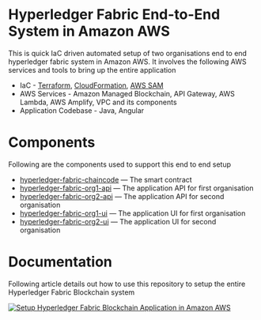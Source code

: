 # Hyperledger Fabric End-to-End System in Amazon AWS
This is quick IaC driven automated setup of two organisations end to end hyperledger fabric system in Amazon AWS.
It involves the following AWS services and tools to bring up the entire application

* IaC - [Terraform](https://www.terraform.io/), [CloudFormation](https://aws.amazon.com/cloudformation/), [AWS SAM](https://aws.amazon.com/serverless/sam/)
* AWS Services - Amazon Managed Blockchain, API Gateway, AWS Lambda, AWS Amplify, VPC and its components
* Application Codebase - Java, Angular

# Components
Following are the components used to support this end to end setup

* [hyperledger-fabric-chaincode](https://github.com/jyotirmoym/hyperledger-fabric-chaincode) — The smart contract
* [hyperledger-fabric-org1-api](https://github.com/jyotirmoym/hyperledger-fabric-org1-api) — The application API for first organisation
* [hyperledger-fabric-org2-api](https://github.com/jyotirmoym/hyperledger-fabric-org2-api) — The application API for second organisation
* [hyperledger-fabric-org1-ui](https://github.com/jyotirmoym/hyperledger-fabric-org1-ui) — The application UI for first organisation
* [hyperledger-fabric-org2-ui](https://github.com/jyotirmoym/hyperledger-fabric-org2-ui) — The application UI for second organisation


# Documentation
Following article details out how to use this repository to setup the entire Hyperledger Fabric Blockchain system

<a target="_blank" href="https://github-readme-medium-recent-article.vercel.app/medium/@meetjyo/0"><img src="https://github-readme-medium-recent-article.vercel.app/medium/@meetjyo/0" alt="Setup Hyperledger Fabric Blockchain Application in Amazon AWS"> 
